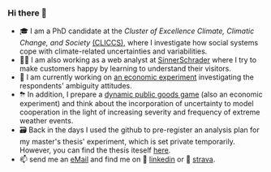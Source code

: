 ### Hi there 👋

- 🎓 I am a PhD candidate at the _Cluster of Excellence Climate, Climatic Change, and Society_ [(CLICCS)](https://www.cliccs.uni-hamburg.de/), where I investigate how social systems cope with climate-related uncertainties and variabilities.
- 🕵️‍♂️ I am also working as a web analyst at [SinnerSchrader](https://sinnerschrader.com/) where I try to make customers happy by learning to understand their visitors.
- 🔭 I am currently working on [an economic experiment](https://github.com/Howquez/forecast-uncertainty) investigating the respondents' ambiguity attitudes.
- ⛈ In addition, I prepare a [dynamic public goods game](https://github.com/Howquez/coopUncertainty) (also an economic experiment) and think about the incorporation of uncertainty to model cooperation in the light of increasing severity and frequency of extreme weather events.
- 🗃 Back in the days I used the github to pre-register an analysis plan for my master's thesis' experiment, which is set private temporarily. However, you can find the thesis iteself [here](https://github.com/Howquez/Are-there-hidden-Benefits-of-Monitoring/blob/master/README.md).
- 📫 send me an [eMail](mailto:roggenkh@hsu-hh.de) and find me on 💼 [linkedin]() or 🚴 [strava](https://www.strava.com/athletes/20973736).

<!--
**Howquez/howquez** is a ✨ _special_ ✨ repository because its `README.md` (this file) appears on your GitHub profile.

Here are some ideas to get you started:

- 🔭 I’m currently working on ...
- 🌱 I’m currently learning ...
- 👯 I’m looking to collaborate on ...
- 🤔 I’m looking for help with ...
- 💬 Ask me about ...
- 📫 How to reach me: ...
- 😄 Pronouns: ...
- ⚡ Fun fact: ...
-->
